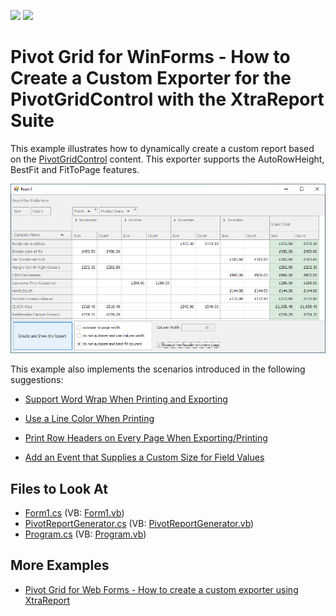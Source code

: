 <!-- default badges list -->
[![](https://img.shields.io/badge/Open_in_DevExpress_Support_Center-FF7200?style=flat-square&logo=DevExpress&logoColor=white)](https://supportcenter.devexpress.com/ticket/details/E2231)
[![](https://img.shields.io/badge/📖_How_to_use_DevExpress_Examples-e9f6fc?style=flat-square)](https://docs.devexpress.com/GeneralInformation/403183)
<!-- default badges end -->
# Pivot Grid for WinForms - How to Create a Custom Exporter for the PivotGridControl with the XtraReport Suite


This example illustrates how to dynamically create a custom report based on the [PivotGridControl](https://docs.devexpress.com/WindowsForms/DevExpress.XtraPivotGrid.PivotGridControl) content. This exporter supports the AutoRowHeight, BestFit and FitToPage features.


![Pivot Grid for WinForms - Custom Exporter](images/custom-exporter-pivot-grid-winforms.png)

This example also implements the scenarios introduced in the following suggestions:

- [Support Word Wrap When Printing and Exporting](https://www.devexpress.com/Support/Center/p/S130430) 

- [Use a Line Color When Printing](https://www.devexpress.com/Support/Center/p/S91257)

- [Print Row Headers on Every Page When Exporting/Printing](https://www.devexpress.com/Support/Center/p/AS9011)

- [Add an Event that Supplies a Custom Size for Field Values](https://www.devexpress.com/Support/Center/p/S18650)


## Files to Look At
* [Form1.cs](./CS/Report_at_Runtime/Form1.cs) (VB: [Form1.vb](./VB/Report_at_Runtime/Form1.vb))
* [PivotReportGenerator.cs](./CS/Report_at_Runtime/PivotReportGenerator.cs) (VB: [PivotReportGenerator.vb](./VB/Report_at_Runtime/PivotReportGenerator.vb))
* [Program.cs](./CS/Report_at_Runtime/Program.cs) (VB: [Program.vb](./VB/Report_at_Runtime/Program.vb))

## More Examples

- [Pivot Grid for Web Forms - How to create a custom exporter using XtraReport](https://github.com/DevExpress-Examples/how-to-create-a-custom-exporter-using-xtrareport-autorowheight-bestfit-and-fittopage-e2686)


